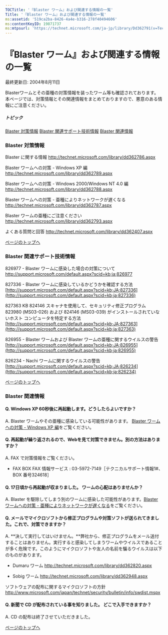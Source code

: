 ```yaml
---
TOCTitle: '『Blaster ワーム』および関連する情報の一覧'
Title: '『Blaster ワーム』および関連する情報の一覧'
ms:assetid: '519ca2ba-8426-4a4e-b316-278f40494606'
ms:contentKeyID: 19871737
ms:mtpsurl: 'https://technet.microsoft.com/ja-jp/library/Dd362791(v=TechNet.10)'
---
```


『Blaster ワーム』および関連する情報の一覧
==========================================

最終更新日: 2004年8月11日

Blasterワームとその亜種の対策情報を装ったワーム等も確認されております。本ページでは、対策情報とその関連情報をまとめておりますので、悪意のある情報にご注意ください。

##### トピック

[](#ecaa)[Blaster 対策情報](#ecaa)
[](#ebaa)[Blaster 関連サポート技術情報](#ebaa)
[](#eaaa)[Blaster 関連情報](#eaaa)

### Blaster 対策情報

Blaster に関する情報
<http://technet.microsoft.com/library/dd362786.aspx>

Blaster ワームへの対策 - Windows XP 編
<http://technet.microsoft.com/library/dd362789.aspx>

Blaster ワームへの対策 - Windows 2000/Windows NT 4.0 編
<http://technet.microsoft.com/library/dd362788.aspx>

Blaster ワームへの対策 - 亜種によりネットワークが遅くなる
<http://technet.microsoft.com/library/dd362787.aspx>

Blaster ワームの亜種にご注意ください
<http://technet.microsoft.com/library/dd362793.aspx>

よくある質問と回答
<http://technet.microsoft.com/library/dd362407.aspx>

[](#mainsection)[ページのトップへ](#mainsection)

### Blaster 関連サポート技術情報

826977 - Blaster ワームに感染した場合の対策について
<http://support.microsoft.com/default.aspx?scid=kb;ja;826977>

827336 - Blaster ワームに感染しているかどうかを確認する方法
[http://support.microsoft.com/default.aspx?scid=kb;JA;827336](http://support.microsoft.com/default.aspx?scid=kb;ja;827336)

827363 KB 824146 スキャナを使用して、セキュリティ修正プログラム 823980 (MS03-026) および 824146 (MS03-039) がインストールされていないホスト コンピュータを特定する方法
[http://support.microsoft.com/default.aspx?scid=kb;JA;827363](http://support.microsoft.com/default.aspx?scid=kb;ja;827363)

826955 - Blaster ワームおよび Blaster ワームの亜種に関するウイルスの警告
[http://support.microsoft.com/default.aspx?scid=kb;JA;826955](http://support.microsoft.com/default.aspx?scid=kb;ja;826955)

826234 - Nachi ワームに関するウイルスの警告
[http://support.microsoft.com/default.aspx?scid=kb;JA;826234](http://support.microsoft.com/default.aspx?scid=kb;ja;826234)

[](#mainsection)[ページのトップへ](#mainsection)

### Blaster 関連情報

#### Q. Windows XP 60秒後に再起動します。どうしたらよいですか？

A. Blaster ワームやその亜種に感染している可能性があります。 [Blaster ワームへの対策 - Windows XP 編](https://technet.microsoft.com/ja-jp/library/221c39e2-01bf-42ea-a857-a27633f5c53b(v=TechNet.10))をご覧ください。

#### Q. 再起動が繰り返されるので、Webを見て対策できません。別の方法はありますか？

A. FAX で対策情報をご覧ください。

-   FAX BOX
    FAX 情報サービス : 03-5972-7149［テクニカルサポート情報1\#、BOX 番号324618］

#### Q. 17日頃から再起動が収まりました。 ワームの心配はありませんか？

A. Blaster を駆除してしまう別のワームに感染した可能性があります。[Blaster ワームへの対策 - 亜種によりネットワークが遅くなる](https://technet.microsoft.com/ja-jp/library/161628b4-88ac-4b5a-92cb-77f2a565f0ac(v=TechNet.10))をご覧ください。

#### Q. メールでマイクロソフトから修正プログラムや対策ソフトが送られてきました。これで、対策できますか？

A. **決して実行してはいけません。**弊社から、修正プログラムをメール送付することはありません。実行すると感染してしまうワームやウイルスであることが多く危険です。このようにマイクロソフトや友人の名前を騙るウイルスは以下のものがあります。

-   Dumaru ワーム
    <http://technet.microsoft.com/library/dd362820.aspx>

-   Sobig ワーム
    <http://technet.microsoft.com/library/dd362948.aspx>

ソフトウェアの配布に関するマイクロソフトの方針
<http://www.microsoft.com/japan/technet/security/bulletin/info/swdist.mspx>

#### Q. 新聞で CD が配布されている事を知りました。 どこで入手できますか？

A. CD の配布は終了させていただきました。

[](#mainsection)[ページのトップへ](#mainsection)
